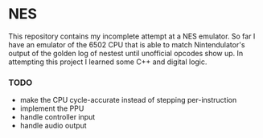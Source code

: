 # NES
This repository contains my incomplete attempt at a NES emulator. So far I have an emulator of the 6502 CPU that is able to match Nintendulator's output of the golden log of nestest until unofficial opcodes show up.
In attempting this project I learned some C++ and digital logic.
### TODO
- make the CPU cycle-accurate instead of stepping per-instruction
- implement the PPU
- handle controller input
- handle audio output
